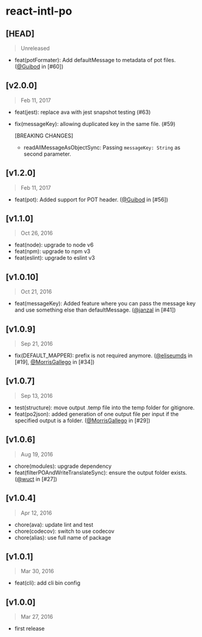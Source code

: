 # react-intl-po

## [HEAD]
> Unreleased

* feat(potFormater): Add defaultMessage to metadata of pot files.  ([@Guibod](https://github.com/Guibod) in [#60])

## [v2.0.0]
> Feb 11, 2017

* feat(jest): replace ava with jest snapshot testing (#63)
* fix(messageKey): allowing duplicated key in the same file. (#59)
  
  [BREAKING CHANGES]
  
  - readAllMessageAsObjectSync: Passing `messageKey: String` as second parameter.
  

## [v1.2.0]
> Feb 11, 2017

* feat(pot): Added support for POT header. ([@Guibod](https://github.com/Guibod) in [#56])

## [v1.1.0]
> Oct 26, 2016

* feat(node): upgrade to node v6
* feat(npm): upgrade to npm v3
* feat(eslint): upgrade to eslint v3

## [v1.0.10]
> Oct 21, 2016

* feat(messageKey): Added feature where you can pass the message key and use something else than defaultMessage. ([@janzal](https://github.com/janzal) in [#41])

## [v1.0.9]
> Sep 21, 2016

* fix(DEFAULT_MAPPER): prefix is not required anymore. ([@eliseumds](https://github.com/eliseumds) in [#19], [@MorrisGallego](https://github.com/MorrisGallego) in [#34])

## [v1.0.7]
> Sep 13, 2016

* test(structure): move output .temp file into the temp folder for gitignore.
* feat(po2json): added generation of one output file per input if the specified output is a folder. ([@MorrisGallego](https://github.com/MorrisGallego) in [#29])

## [v1.0.6]
> Aug 19, 2016

* chore(modules): upgrade dependency
* feat(filterPOAndWriteTranslateSync): ensure the output folder exists. ([@wuct](https://github.com/wuct) in [#27])

## [v1.0.4]
> Apr 12, 2016

* chore(ava): update lint and test
* chore(codecov): switch to use codecov
* chore(alias): use full name of package

## [v1.0.1]
> Mar 30, 2016

* feat(cli): add cli bin config

## [v1.0.0]
> Mar 27, 2016

* first release

